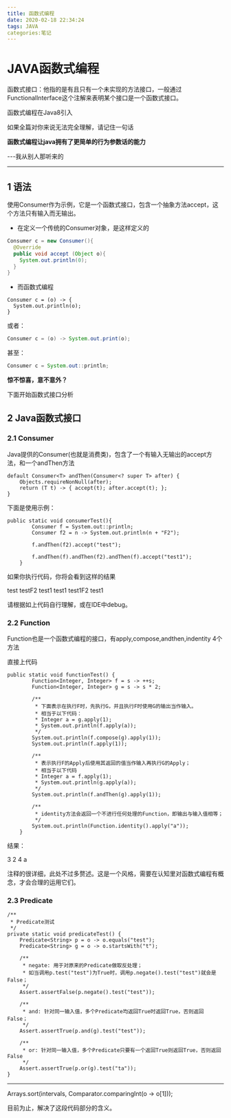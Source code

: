 ```yaml
---
title: 函数式编程
date: 2020-02-18 22:34:24
tags: JAVA
categories:笔记
---
```


# JAVA函数式编程

函数式接口：他指的是有且只有一个未实现的方法接口，一般通过Functionallnterface这个注解来表明某个接口是一个函数式接口。

函数式编程在Java8引入

如果全篇对你来说无法完全理解，请记住一句话

**函数式编程让java拥有了更简单的行为参数话的能力**    

 ---我从别人那听来的

---

## 1 语法

使用Consumer作为示例，它是一个函数式接口，包含一个抽象方法accept，这个方法只有输入而无输出。

- 在定义一个传统的Consumer对象，是这样定义的

```Java
Consumer c = new Consumer(){
  @Override
  public void accept (Object o){
    System.out.println(0);
  }
}
```

- 而函数式编程

```
Consumer c = (o) -> {
  System.out.println(o);
}
```

或者：

```Java
Consumer c = (o) -> System.out.print(o);
```

甚至：

```Java
Consumer c = System.out::println;
```

**惊不惊喜，意不意外？**

下面开始函数式接口分析

## 2 Java函数式接口

### 2.1 Consumer

Java提供的Consumer(也就是消费类)，包含了一个有输入无输出的accept方法，和一个andThen方法

``` 
default Consumer<T> andThen(Consumer<? super T> after) {
    Objects.requireNonNull(after);
    return (T t) -> { accept(t); after.accept(t); };
}
```

下面是使用示例：

``` 
public static void consumerTest(){
        Consumer f = System.out::println;
        Consumer f2 = n -> System.out.println(n + "F2");

        f.andThen(f2).accept("test");

        f.andThen(f).andThen(f2).andThen(f).accept("test1");
    }
```

如果你执行代码，你将会看到这样的结果

test
testF2
test1
test1
test1F2
test1

请根据如上代码自行理解，或在IDE中debug。

### 2.2 Function

Function也是一个函数式编程的接口，有apply,compose,andthen,indentity 4个方法

直接上代码

``` 
public static void functionTest() {
        Function<Integer, Integer> f = s -> ++s;
        Function<Integer, Integer> g = s -> s * 2;

        /**
         * 下面表示在执行F时，先执行G，并且执行F时使用G的输出当作输入。
         * 相当于以下代码：
         * Integer a = g.apply(1);
         * System.out.println(f.apply(a));
         */
        System.out.println(f.compose(g).apply(1));
        System.out.println(f.apply(1));

        /**
         * 表示执行F的Apply后使用其返回的值当作输入再执行G的Apply；
         * 相当于以下代码
         * Integer a = f.apply(1);
         * System.out.println(g.apply(a));
         */
        System.out.println(f.andThen(g).apply(1));

        /**
         * identity方法会返回一个不进行任何处理的Function，即输出与输入值相等；
         */
        System.out.println(Function.identity().apply("a"));
    }
```

结果：

3
2
4
a

注释的很详细，此处不过多赘述。这是一个风格，需要在认知里对函数式编程有概念，才会合理的运用它们。

### 2.3 Predicate

```
/**
 * Predicate测试
 */
private static void predicateTest() {
    Predicate<String> p = o -> o.equals("test");
    Predicate<String> g = o -> o.startsWith("t");

    /**
     * negate: 用于对原来的Predicate做取反处理；
     * 如当调用p.test("test")为True时，调用p.negate().test("test")就会是False；
     */
    Assert.assertFalse(p.negate().test("test"));

    /**
     * and: 针对同一输入值，多个Predicate均返回True时返回True，否则返回False；
     */
    Assert.assertTrue(p.and(g).test("test"));

    /**
     * or: 针对同一输入值，多个Predicate只要有一个返回True则返回True，否则返回False
     */
    Assert.assertTrue(p.or(g).test("ta"));
}
```











---

Arrays.sort(intervals, Comparator.comparingInt(o -> o[1]));

目前为止，解决了这段代码部分的含义。